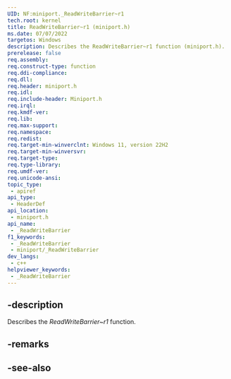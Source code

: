 ```yaml
---
UID: NF:miniport._ReadWriteBarrier~r1
tech.root: kernel
title: ReadWriteBarrier~r1 (miniport.h)
ms.date: 07/07/2022
targetos: Windows
description: Describes the ReadWriteBarrier~r1 function (miniport.h).
prerelease: false
req.assembly: 
req.construct-type: function
req.ddi-compliance: 
req.dll: 
req.header: miniport.h
req.idl: 
req.include-header: Miniport.h
req.irql: 
req.kmdf-ver: 
req.lib: 
req.max-support: 
req.namespace: 
req.redist: 
req.target-min-winverclnt: Windows 11, version 22H2
req.target-min-winversvr: 
req.target-type: 
req.type-library: 
req.umdf-ver: 
req.unicode-ansi: 
topic_type:
 - apiref
api_type:
 - HeaderDef
api_location:
 - miniport.h
api_name:
 - _ReadWriteBarrier
f1_keywords:
 - _ReadWriteBarrier
 - miniport/_ReadWriteBarrier
dev_langs:
 - c++
helpviewer_keywords:
 - _ReadWriteBarrier
---
```


## -description

Describes the *ReadWriteBarrier~r1* function.

## -remarks

## -see-also
